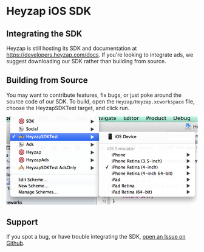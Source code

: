 Heyzap iOS SDK
=======

Integrating the SDK
----
Heyzap is still hosting its SDK and documentation at https://developers.heyzap.com/docs. If you're looking to integrate ads, we suggest downloading our SDK rather than building from source.


Building from Source
--------------------
You may want to contribute features, fix bugs, or just poke around the source code of our SDK. To build, open the `Heyzap/Heyzap.xcworkspace` file, choose the HeyzapSDKTest target, and click run.

<img src="/Screenshots/chooseTarget.png" alt="Choose Target">

Support
------
If you spot a bug, or have trouble integrating the SDK, [open an Issue on Github](https://github.com/Heyzap/ios-sdk/issues).